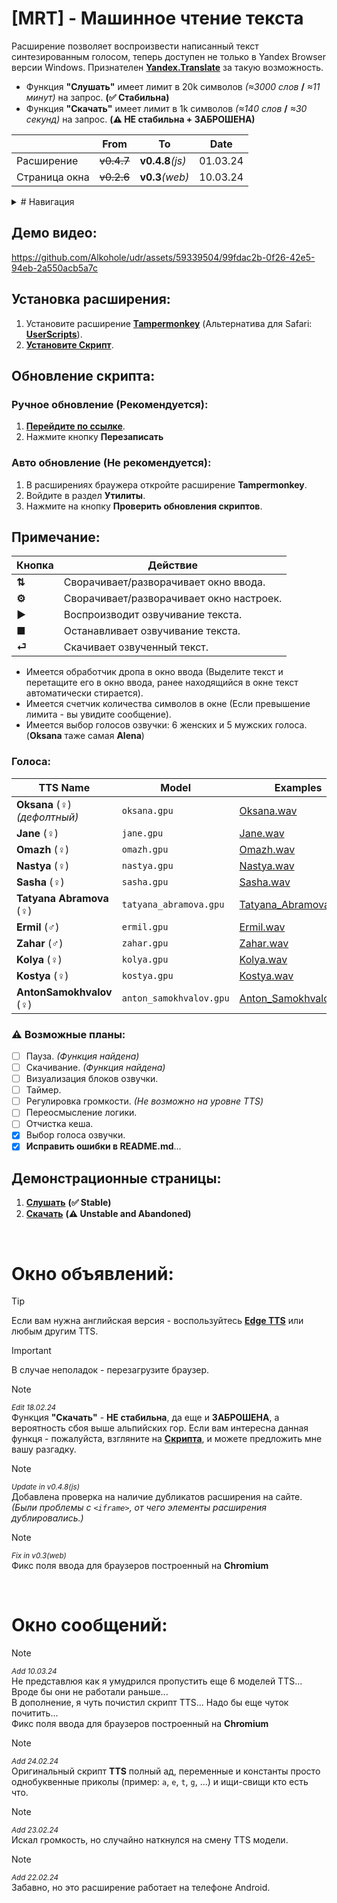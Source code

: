 # [MRT] - Машинное чтение текста
Расширение позволяет воспроизвести написанный текст синтезированным голосом, теперь доступен не только в Yandex Browser версии Windows. Признателен **[Yandex.Translate](https://translate.yandex.ru/)** за такую возможность.
- Функция **"Слушать"** имеет лимит в 20k символов *(≈3000 слов* **/** *≈11 минут)* на запрос. **(✅ Cтабильна)**
- Функция **"Скачать"** имеет лимит в 1k символов *(≈140 слов* **/** *≈30 секунд)* на запрос. **(⚠️ НЕ стабильна + ЗАБРОШЕНА)**

|  | From | To | Date |
|---|---|---|---|
| Расширение | ~~v0.4.7~~ | **v0.4.8**_(js)_ | 01.03.24 |
| Страница окна | ~~v0.2.6~~ | **v0.3**_(web)_ | 10.03.24 |

<details>
<summary>
# Навигация
</summary>

- [**Установка расширения**](#установка-расширения)
- [**Обновление скрипта**](#обновление-скрипта)
- [**Примечание**](#примечание)
- [**Демонстрационные страницы**](#демонстрационные-страницы)
- [**Окно объявлений**](#окно-объявлений)
- [**Окно сообщений**](#окно-сообщений)

</details>

## Демо видео:

https://github.com/Alkohole/udr/assets/59339504/99fdac2b-0f26-42e5-94eb-2a550acb5a7c

## Установка расширения:

1. Установите расширение **[Tampermonkey](https://www.tampermonkey.net/)** (Альтернатива для Safari: **[UserScripts](https://apps.apple.com/app/userscripts/id1463298887 )**).
2. **[Установите Скрипт](https://github.com/Alkohole/udr/raw/main/mrt.user.js)**.


## Обновление скрипта:
### Ручное обновление (Рекомендуется):

1. **[Перейдите по ссылке](https://github.com/Alkohole/udr/raw/main/mrt.user.js)**.
2. Нажмите кнопку **Перезаписать**

### Авто обновление (Не рекомендуется):

1. В расширениях браужера откройте расширение **Tampermonkey**.
2. Войдите в раздел **Утилиты**.
3. Нажмите на кнопку **Проверить обновления скриптов**.

## Примечание:

| Кнопка | Действие |
|----|---------|
| **⇅** | Cворачивает/разворачивает окно ввода. |
| **⚙** | Cворачивает/разворачивает окно настроек. |
| **▶** | Воспроизводит озвучивание текста. |
| **■** | Останавливает озвучивание текста. |
| **⏎** | Скачивает озвученный текст. |

- Имеется обработчик дропа в окно ввода (Выделите текст и перетащите его в окно ввода, ранее находящийся в окне текст автоматически стирается).
- Имеется счетчик количества символов в окне (Если превышение лимита - вы увидите сообщение).
- Имеется выбор голосов озвучки: 6 женских и 5 мужских голоса. (**Oksana** таже самая **Alena**)

### Голоса:
| TTS Name | Model | Examples |
|----|----|----|
| **Oksana** (♀) _(дефолтный)_| `oksana.gpu` |[Oksana.wav](https://github.com/Alkohole/udr/raw/main/examples/Oksana.wav)|
| **Jane** (♀) | `jane.gpu` |[Jane.wav](https://github.com/Alkohole/udr/raw/main/examples/Jane.wav)|
| **Omazh** (♀) | `omazh.gpu` |[Omazh.wav](https://github.com/Alkohole/udr/raw/main/examples/Omazh.wav)|
| **Nastya** (♀) | `nastya.gpu` |[Nastya.wav](https://github.com/Alkohole/udr/raw/main/examples/Nastya.wav)|
| **Sasha** (♀) | `sasha.gpu` |[Sasha.wav](https://github.com/Alkohole/udr/raw/main/examples/Sasha.wav)|
| **Tatyana Abramova** (♀) | `tatyana_abramova.gpu` |[Tatyana_Abramova.wav](https://github.com/Alkohole/udr/raw/main/examples/Tatyana_Abramova.wav)|
| **Ermil** (♂) | `ermil.gpu` |[Ermil.wav](https://github.com/Alkohole/udr/raw/main/examples/Ermil.wav)|
| **Zahar** (♂) | `zahar.gpu` |[Zahar.wav](https://github.com/Alkohole/udr/raw/main/examples/Zahar.wav)|
| **Kolya** (♀) | `kolya.gpu` |[Kolya.wav](https://github.com/Alkohole/udr/raw/main/examples/Kolya.wav)|
| **Kostya** (♀) | `kostya.gpu` |[Kostya.wav](https://github.com/Alkohole/udr/raw/main/examples/Kostya.wav)|
| **AntonSamokhvalov** (♀) | `anton_samokhvalov.gpu` |[Anton_Samokhvalov.wav](https://github.com/Alkohole/udr/raw/main/examples/Anton_Samokhvalov.wav)|

### ⚠️ Возможные планы:
- [ ] Пауза. _(Функция найдена)_
- [ ] Скачивание. _(Функция найдена)_
- [ ] Визуализация блоков озвучки.
- [ ] Таймер.
- [ ] Регулировка громкости. _(Не возможно на уровне TTS)_
- [ ] Переосмысление логики.
- [ ] Отчистка кеша.
- [x] Выбор голоса озвучки.
- [x] **Исправить ошибки в README.md**...

## Демонстрационные страницы:
1. **[Слушать](https://alkohole.github.io/udr/)** **(✅ Stable)**
2. **[Скачать](https://alkohole.github.io/udr/down)** **(⚠️ Unstable and Abandoned)**

<br>

# Окно объявлений:

> [!TIP]
> Если вам нужна английская версия - воспользуйтесь **[Edge TTS](https://github.com/EdgeTTS/EdgeTTS.github.io)** или любым другим TTS.

> [!IMPORTANT]
> В случае неполадок - перезагрузите браузер.

> [!NOTE]
> <sup>_Edit 18.02.24_</sup> <br>
> Функция **"Скачать"** - **НЕ стабильна**, да еще и **ЗАБРОШЕНА**, а вероятность сбоя выше альпийских гор. Если вам интересна данная функця - пожалуйста, взгляните на **[Скрипта](https://github.com/Alkohole/udr/blob/main/down.html#L81)**, и можете предложить мне вашу разгадку.

> [!NOTE]
> <sup>_Update in v0.4.8(js)_</sup> <br>
> Добавлена проверка на наличие дубликатов расширения на сайте. _(Были проблемы с `<iframe>`, от чего элементы расширения дублировались.)_


> [!NOTE]
> <sup>_Fix in v0.3(web)_</sup> <br>
> Фикс поля ввода для браузеров построенный на **Chromium**

<br>

# Окно сообщений:

> [!NOTE]
> <sup>_Add 10.03.24_</sup> <br>
> Не представлюя как я умудрился пропустить еще 6 моделей TTS... Вроде бы они не работали раньше...<br>
> В дополнение, я чуть почистил скрипт TTS... Надо бы еще чуток почитить...<br>
> Фикс поля ввода для браузеров построенный на **Chromium**

> [!NOTE]
> <sup>_Add 24.02.24_</sup> <br>
> Оригинальный скрипт **TTS** полный ад, переменные и константы просто однобуквенные приколы (пример: `a`, `e`, `t`, `g`, ...) и ищи-свищи кто есть что.

> [!NOTE]
> <sup>_Add 23.02.24_</sup> <br>
> Искал громкость, но случайно наткнулся на смену TTS модели.

> [!NOTE]
> <sup>_Add 22.02.24_</sup> <br>
> Забавно, но это расширение работает на телефоне Android.




<br>
<br>
<br>
<br>
<br>
<br>
<br>
